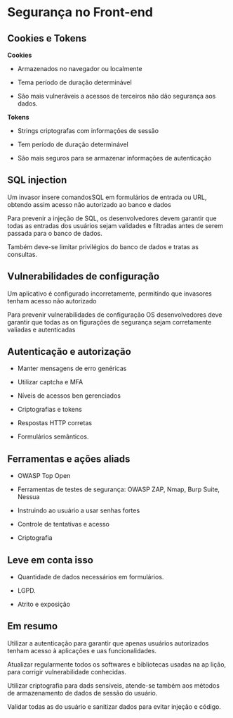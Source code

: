# Segurança no Front-end

## Cookies e Tokens

**Cookies**

- Armazenados no navegador ou localmente

- Tema período de duração determinável

- São mais vulneráveis a acessos de terceiros não dão segurança aos dados.

**Tokens**

- Strings criptografas com informações de sessão

- Tem período de duração determinável

- São mais seguros para se armazenar informações de autenticação

## SQL injection

Um invasor insere comandosSQL em formulários de entrada ou URL, obtendo assim acesso não autorizado ao banco e dados

Para prevenir a injeção de SQL, os desenvolvedores devem garantir que todas as entradas dos usuários sejam validades e filtradas antes de serem passada para o banco de dados.

Também deve-se limitar privilégios do banco de dados e tratas as consultas.

## Vulnerabilidades de configuração

Um aplicativo é configurado incorretamente, permitindo que invasores tenham acesso não autorizado

Para prevenir vulnerabilidades de configuração OS desenvolvedores deve garantir que todas as on figurações de segurança sejam corretamente valiadas e autenticadas

## Autenticação e autorização

- Manter mensagens de erro genéricas

- Utilizar captcha e MFA

- Níveis de acessos ben gerenciados

- Criptografias e tokens

- Respostas HTTP corretas

- Formulários semânticos.

## Ferramentas e ações aliads

- OWASP Top Open

- Ferramentas de testes de segurança: OWASP ZAP, Nmap, Burp Suite, Nessua

- Instruindo ao usuário a usar senhas fortes

- Controle de tentativas e acesso

- Criptografia

## Leve em conta isso

- Quantidade de dados necessários em formulários.

- LGPD.

- Atrito e exposição

## Em resumo

Utilizar a autenticação para garantir que apenas usuários autorizados tenham acesso à aplicações e uas funcionalidades.

Atualizar regularmente todos os softwares e bibliotecas usadas na ap lição, para corrigir vulnerabilidade conhecidas.

Utilizar criptografia para dads sensíveis, atende-se também aos métodos de armazenamento de dados de sessão do usuário.

Validar todas as do usuário e sanitizar dados para evitar injeção e código.
